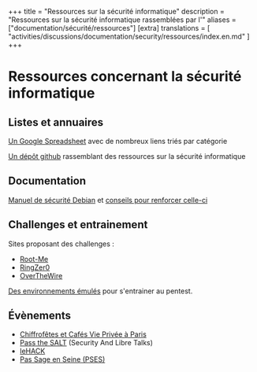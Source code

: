 +++
title = "Ressources sur la sécurité informatique"
description = "Ressources sur la sécurité informatique rassemblées par l'"
aliases = ["documentation/sécurité/ressources"]
[extra]
translations = [
    "activities/discussions/documentation/security/ressources/index.en.md"
]
+++

# Ressources concernant la sécurité informatique

## Listes et annuaires

[Un Google Spreadsheet](https://docs.google.com/spreadsheets/d/12bT8APhWsL-P8mBtWCYu4MLftwG1cPmIL25AEBtXDno/edit#gid=937533738) avec de nombreux liens triés par catégorie

[Un dépôt github](https://github.com/sbilly/awesome-security#awesome-security)
rassemblant des ressources sur la sécurité informatique

## Documentation

[Manuel de sécurité
Debian](https://www.debian.org/doc/manuals/securing-debian-howto/) et [conseils
pour renforcer celle-ci](https://wiki.debian.org/Hardening)

## Challenges et entrainement

Sites proposant des challenges :

- [Root-Me](https://www.root-me.org/)
- [RingZer0](https://ringzer0ctf.com/)
- [OverTheWire](https://overthewire.org/wargames/)

[Des environnements émulés](https://lab.pentestit.ru/) pour s'entrainer au
pentest.

## Évènements

- [Chiffrofêtes et Cafés Vie Privée à Paris](https://www.cryptoparty.in/paris)
- [Pass the SALT](https://pass-the-salt.org) (Security And Libre Talks)
- [leHACK](@/activities/volunteering/le-hack/_index.md)
- [Pas Sage en Seine (PSES)](@/activities/booth/passage-en-seine/_index.md)
